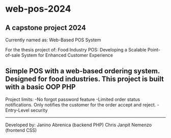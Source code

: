 # web-pos-2024
A capstone project 2024
-----------------------------------
Currently named as:
Web-Based POS System

For the thesis project of:
Food Industry POS: Developing a Scalable Point-of-sale System for Enhanced Customer Experience

Simple POS with a web-based ordering system. Designed for food industries. This project is built with a basic OOP PHP
-----------------------------------

Project limits:
-No forgot password feature
-Limited order status notifications. Only notifies the customer for the order accept and reject.
-Entry-Level security

-------
Developed by:
Janino Abrenica (backend PHP)
Chris Janpit Nemenzo (frontend CSS)
